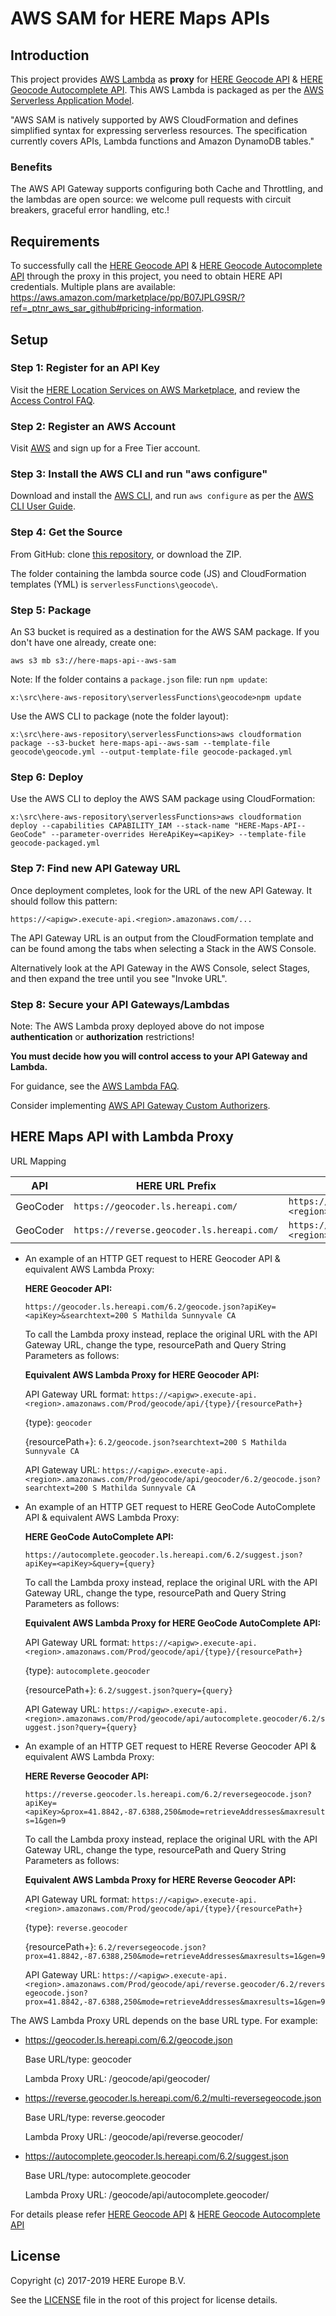 # AWS SAM for HERE Maps APIs
## Introduction
This project provides [AWS Lambda](https://aws.amazon.com/lambda/) as __proxy__ for [HERE Geocode API](https://developer.here.com/documentation/geocoder/topics/introduction.html) & [HERE Geocode Autocomplete API](https://developer.here.com/documentation/geocoder-autocomplete/topics/introduction.html). This AWS Lambda is packaged as per the [AWS Serverless Application Model](https://aws.amazon.com/about-aws/whats-new/2016/11/introducing-the-aws-serverless-application-model/).

"AWS SAM is natively supported by AWS CloudFormation and defines simplified syntax for expressing serverless resources. The specification currently covers APIs, Lambda functions and Amazon DynamoDB tables."

### Benefits

The AWS API Gateway supports configuring both Cache and Throttling, and the lambdas are open source: we welcome pull requests with circuit breakers, graceful error handling, etc.!

## Requirements
To successfully call the [HERE Geocode API](https://developer.here.com/documentation/geocoder/topics/introduction.html) & [HERE Geocode Autocomplete API](https://developer.here.com/documentation/geocoder-autocomplete/topics/introduction.html) through the proxy in this project, you need to obtain HERE API credentials. Multiple plans are available: https://aws.amazon.com/marketplace/pp/B07JPLG9SR/?ref=_ptnr_aws_sar_github#pricing-information.

## Setup
### Step 1: Register for an API Key

Visit the [HERE Location Services on AWS Marketplace](https://aws.amazon.com/marketplace/pp/B07JPLG9SR/?ref=_ptnr_aws_sar_github), and review the [Access Control FAQ](https://developer.here.com/faqs#access-control).

### Step 2: Register an AWS Account

Visit [AWS](https://aws.amazon.com/free/) and sign up for a Free Tier account.

### Step 3: Install the AWS CLI and run "aws configure"

Download and install the [AWS CLI](https://aws.amazon.com/cli/), and run `aws configure` as per the [AWS CLI User Guide](http://docs.aws.amazon.com/cli/latest/userguide/cli-chap-getting-started.html).

### Step 4: Get the Source

From GitHub: clone [this repository](https://github.com/heremaps/here-aws-sar), or download the ZIP.

The folder containing the lambda source code (JS) and CloudFormation templates (YML) is `serverlessFunctions\geocode\`.

### Step 5: Package

An S3 bucket is required as a destination for the AWS SAM package. If you don't have one already, create one:

`aws s3 mb s3://here-maps-api--aws-sam`

Note: If the folder contains a `package.json` file: run `npm update`:

`x:\src\here-aws-repository\serverlessFunctions\geocode>npm update`

Use the AWS CLI to package (note the folder layout):

`x:\src\here-aws-repository\serverlessFunctions>aws cloudformation package --s3-bucket here-maps-api--aws-sam --template-file geocode\geocode.yml --output-template-file geocode-packaged.yml`

### Step 6: Deploy

Use the AWS CLI to deploy the AWS SAM package using CloudFormation:

`x:\src\here-aws-repository\serverlessFunctions>aws cloudformation deploy --capabilities CAPABILITY_IAM --stack-name "HERE-Maps-API--GeoCode" --parameter-overrides HereApiKey=<apiKey> --template-file geocode-packaged.yml`

### Step 7: Find new API Gateway URL

Once deployment completes, look for the URL of the new API Gateway. It should follow this pattern:

`https://<apigw>.execute-api.<region>.amazonaws.com/...`

The API Gateway URL is an output from the CloudFormation template and can be found among the tabs when selecting a Stack in the AWS Console.

Alternatively look at the API Gateway in the AWS Console, select Stages, and then expand the tree until you see "Invoke URL".

### Step 8: Secure your API Gateways/Lambdas

Note: The AWS Lambda proxy deployed above do not impose **authentication** or **authorization** restrictions!

__You must decide how you will control access to your API Gateway and Lambda.__

For guidance, see the [AWS Lambda FAQ](https://aws.amazon.com/lambda/faqs/#security).

Consider implementing [AWS API Gateway Custom Authorizers](http://docs.aws.amazon.com/apigateway/latest/developerguide/use-custom-authorizer.html).

## HERE Maps API with Lambda Proxy
URL Mapping

|API                  | HERE URL Prefix                                 |  AWS Lambda App URL Prefix |
|-------------------- |-------------------------------------------------|-----------------------------------------------------------|
|GeoCoder             | `https://geocoder.ls.hereapi.com/`              |  `https://<apigw>.execute-api.<region>.amazonaws.com/Prod/geocode/api/geocoder/` |
|GeoCoder             | `https://reverse.geocoder.ls.hereapi.com/`      |  `https://<apigw>.execute-api.<region>.amazonaws.com/Prod/geocode/api/reverse.geocoder/` |GeoCode AutoComplete | `https://autocomplete.geocoder.ls.hereapi.com/` |  `https://<apigw>.execute-api.<region>.amazonaws.com/Prod/geocode/api/autocomplete.geocoder` |

* An example of an HTTP GET request to HERE Geocoder API & equivalent AWS Lambda Proxy:

    __HERE Geocoder API:__

    `https://geocoder.ls.hereapi.com/6.2/geocode.json?apiKey=<apiKey>&searchtext=200 S Mathilda Sunnyvale CA`

    To call the Lambda proxy instead, replace the original URL with the API Gateway URL, change the type, resourcePath and Query String Parameters as follows:

    __Equivalent AWS Lambda Proxy for HERE Geocoder API:__

    API Gateway URL format: `https://<apigw>.execute-api.<region>.amazonaws.com/Prod/geocode/api/{type}/{resourcePath+}`

    {type}: `geocoder`

    {resourcePath+}: `6.2/geocode.json?searchtext=200 S Mathilda Sunnyvale CA`

    API Gateway URL: `https://<apigw>.execute-api.<region>.amazonaws.com/Prod/geocode/api/geocoder/6.2/geocode.json?searchtext=200 S Mathilda Sunnyvale CA`

* An example of an HTTP GET request to HERE GeoCode AutoComplete API & equivalent AWS Lambda Proxy:

    __HERE GeoCode AutoComplete API:__

    `https://autocomplete.geocoder.ls.hereapi.com/6.2/suggest.json?apiKey=<apiKey>&query={query}`

    To call the Lambda proxy instead, replace the original URL with the API Gateway URL, change the type, resourcePath and Query String Parameters as follows:

    __Equivalent AWS Lambda Proxy for HERE GeoCode AutoComplete API:__

    API Gateway URL format: `https://<apigw>.execute-api.<region>.amazonaws.com/Prod/geocode/api/{type}/{resourcePath+}`

    {type}: `autocomplete.geocoder`

    {resourcePath+}: `6.2/suggest.json?query={query}`

    API Gateway URL: `https://<apigw>.execute-api.<region>.amazonaws.com/Prod/geocode/api/autocomplete.geocoder/6.2/suggest.json?query={query}`

* An example of an HTTP GET request to HERE Reverse Geocoder API & equivalent AWS Lambda Proxy:

    __HERE Reverse Geocoder API:__

    `https://reverse.geocoder.ls.hereapi.com/6.2/reversegeocode.json?apiKey=<apiKey>&prox=41.8842,-87.6388,250&mode=retrieveAddresses&maxresults=1&gen=9`

    To call the Lambda proxy instead, replace the original URL with the API Gateway URL, change the type, resourcePath and Query String Parameters as follows:

    __Equivalent AWS Lambda Proxy for HERE Reverse Geocoder API:__

    API Gateway URL format: `https://<apigw>.execute-api.<region>.amazonaws.com/Prod/geocode/api/{type}/{resourcePath+}`

    {type}: `reverse.geocoder`

    {resourcePath+}: `6.2/reversegeocode.json?prox=41.8842,-87.6388,250&mode=retrieveAddresses&maxresults=1&gen=9`

    API Gateway URL: `https://<apigw>.execute-api.<region>.amazonaws.com/Prod/geocode/api/reverse.geocoder/6.2/reversegeocode.json?prox=41.8842,-87.6388,250&mode=retrieveAddresses&maxresults=1&gen=9`

The AWS Lambda Proxy URL depends on the base URL type. For example:

* https://geocoder.ls.hereapi.com/6.2/geocode.json

    Base URL/type: geocoder

    Lambda Proxy URL: /geocode/api/geocoder/

* https://reverse.geocoder.ls.hereapi.com/6.2/multi-reversegeocode.json

    Base URL/type: reverse.geocoder

    Lambda Proxy URL: /geocode/api/reverse.geocoder/

* https://autocomplete.geocoder.ls.hereapi.com/6.2/suggest.json

    Base URL/type: autocomplete.geocoder

    Lambda Proxy URL: /geocode/api/autocomplete.geocoder/

For details please refer [HERE Geocode API](https://developer.here.com/documentation/geocoder/topics/introduction.html) & [HERE Geocode Autocomplete API](https://developer.here.com/documentation/geocoder-autocomplete/topics/introduction.html)

## License

Copyright (c) 2017-2019 HERE Europe B.V.

See the [LICENSE](./LICENSE) file in the root of this project for license details.

